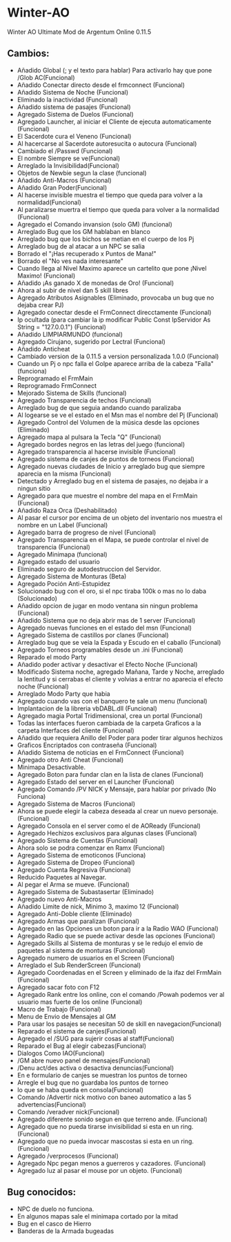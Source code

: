 # Winter-AO
Winter AO Ultimate Mod de Argentum Online 0.11.5

## Cambios:

- Añadido Global (; y el texto para hablar) Para activarlo hay que pone /Glob AC(Funcional)
- Añadido Conectar directo desde el frmconnect (Funcional)
- Añadido Sistema de Noche (Funcional)
- Eliminado la inactividad (Funcional)
- Añadido sistema de pasajes (Funcional)
- Agregado Sistema de Duelos (Funcional)
- Agregado Launcher, al iniciar el Cliente de ejecuta automaticamente (Funcional)
- El Sacerdote cura el Veneno (Funcional)
- Al hacercarse al Sacerdote autoresucita o autocura (Funcional)
- Cambiado el /Passwd (Funcional)
- El nombre Siempre se ve(Funcional)
- Arreglado la Invisibilidad(Funcional)
- Objetos de Newbie segun la clase (funcional)
- Añadido Anti-Macros (Funcional)
- Añadido Gran Poder(Funcional)
- Al hacerse invisible muestra el tiempo que queda para volver a la normalidad(Funcional)
- Al paralizarse muertra el tiempo que queda para volver a la normalidad (Funcional)
- Agregado el Comando invansion (solo GM) (funcional)
- Arreglado Bug que los GM hablaban en blanco
- Arreglado bug que los bichos se metian en el cuerpo de los Pj
- Arreglado bug de al atacar a un NPC se salia
- Borrado el "¡Has recuperado x Puntos de Mana!"
- Borrado el "No ves nada interesante"
- Cuando llega al Nivel Maximo aparece un cartelito que pone ¡Nivel Maximo! (Funcional)
- Añadido ¡As ganado X de monedas de Oro! (Funcional)
- Ahora al subir de nivel dan 5 skill libres
- Agregado Atributos Asignables (Eliminado, provocaba un bug que no dejaba crear PJ)
- Agregado conectar desde el FrmConnect direcctamente (Funcional)
- Ip ocultada (para cambiar la ip modificar Public Const IpServidor As String = "127.0.0.1") (Funcional)
- Añadido LIMPIARMUNDO (funcional)
- Agregado Cirujano, sugerido por Lectral (Funcional)
- Añadido Anticheat
- Cambiado version de la 0.11.5 a version personalizada 1.0.0 (Funcional)
- Cuando un Pj o npc falla el Golpe aparece arriba de la cabeza "Falla" (funciona)
- Reprogramado el FrmMain
- Reprogramado FrmConnect
- Mejorado Sistema de Skills (funcional)
- Agregado Transparencia de techos (Funcional)
- Arreglado bug de que seguia andando cuando paralizaba
- Al logearse se ve el estado en el Msn mas el nombre del Pj (Funcional)
- Agregado Control del Volumen de la música desde las opciones (Eliminado)
- Agregado mapa al pulsara la Tecla "Q" (Funcional)
- Agregado bordes negros en las letras del juego (funcional)
- Agregado transparencia al hacerse invisible (Funcional)
- Agregado sistema de canjes de puntos de torneos (Funcional)
- Agregado nuevas ciudades de Inicio y arreglado bug que siempre aparecia en la misma (Funcional)
- Detectado y Arreglado bug en el sistema de pasajes, no dejaba ir a ningun sitio
- Agregado para que muestre el nombre del mapa en el FrmMain (Funcional)
- Añadido Raza Orca (Deshabilitado)
- Al pasar el cursor por encima de un objeto del inventario nos muestra el nombre en un Label (Funcional)
- Agregado barra de progreso de nivel (Funcional)
- Agregado Transparencia en el Mapa, se puede controlar el nivel de transparencia (Funcional)
- Agregado Minimapa (funcional)
- Agregado estado del usuario
- Eliminado seguro de autodestruccion del Servidor.
- Agregado Sistema de Monturas (Beta)
- Agregado Poción Anti-Estupidez
- Solucionado bug con el oro, si el npc tiraba 100k o mas no lo daba (Solucionado)
- Añadido opcion de jugar en modo ventana sin ningun problema (Funcional)
- Añadido Sistema que no deja abrir mas de 1 server (Funcional)
- Agregado nuevas funciones en el estado del msn (Funcional)
- Agregado Sistema de castillos por clanes (Funcional)
- Arreglado bug que se veia la Espada y Escudo en el caballo (Funcional)
- Agregado Torneos programables desde un .ini (Funcional)
- Reparado el modo Party
- Añadido poder activar y desactivar el Efecto Noche (Funcional)
- Modificado Sistema noche, agregado Mañana, Tarde y Noche, arreglado la lentitud y si cerrabas el cliente y volvias a entrar no aparecia el efecto noche (Funcional)
- Arreglado Modo Party que habia
- Agregado cuando vas con el banquero te sale un menu (funcional)
- Implantacion de la libreria vbDABL.dll (Funcional)
- Agregado magia Portal Tridimensional, crea un portal (Funcional)
- Todas las interfaces fueron cambiada de la carpeta Graficos a la carpeta Interfaces del cliente (Funcional)
- Añadido que requiera Anillo del Poder para poder tirar algunos hechizos
- Graficos Encriptados con contraseña (Funcional)
- Añadido Sistema de noticias en el FrmConnect (Funcional)
- Agregado otro Anti Cheat (Funcional)
- Minimapa Desactivable.
- Agregado Boton para fundar clan en la lista de clanes (Funcional)
- Agregado Estado del server en el Launcher (Funcional)
- Agregado Comando /PV NICK y Mensaje, para hablar por privado (No Funciona)
- Agregado Sistema de Macros (Funcional)
- Ahora se puede elegir la cabeza deseada al crear un nuevo personaje. (Funcional)
- Agregado Consola en el server como el de AOReady (Funcional)
- Agregado Hechizos exclusivos para algunas clases (Funcional)
- Agregado Sistema de Cuentas (Funcional)
- Ahora solo se podra comenzar en Ramx (Funcional)
- Agregado Sistema de emoticonos (Funciona)
- Agregado Sistema de Dropeo (Funcional)
- Agregado Cuenta Regresiva (Funcional)
- Reducido Paquetes al Navegar.
- Al pegar el Arma se mueve. (Funcional)
- Agregado Sistema de Subastasertar (Eliminado)
- Agregado nuevo Anti-Macros
- Añadido Limite de nick, Minimo 3, maximo 12 (Funcional)
- Agregado Anti-Doble cliente (Eliminado)
- Agregado Armas que paralizan (Funcional)
- Agregado en las Opciones un boton para ir a la Radio WAO (Funcional)
- Agregado Radio que se puede activar desde las opciones (Funcional)
- Agregado Skills al Sistema de monturas y se le redujo el envio de paquetes al sistema de monturas (Funcional)
- Agregado numero de usuarios en el Screen (Funcional)
- Arreglado el Sub RenderScreen (Funcional)
- Agregado Coordenadas en el Screen y eliminado de la ifaz del FrmMain (Funcional)
- Agregado sacar foto con F12
- Agregado Rank entre los online, con el comando /Powah podemos ver al usuario mas fuerte de los online (Funcional)
- Macro de Trabajo (Funcional)
- Menu de Envio de Mensajes al GM
- Para usar los pasajes se necesitan 50 de skill en navegacion(Funcional)
- Reparado el sistema de canjes(Funcional)
- Agregado el /SUG para sujerir cosas al staff(Funcional)
- Reparado el Bug al elegir cabezas(Funcional)
- Dialogos Como IAO(Funcional)
- /GM abre nuevo panel de mensajes(Funcional)
- /Denu act/des activa o desactiva denuncias(Funcional)
- En e formulario de canjes se muestran los puntos de torneo
- Arregle el bug que no guardaba los puntos de torneo
- lo que se haba queda en consola(Funcional)
- Comando /Advertir nick motivo con baneo automatico a las 5 advertencias(Funcional)
- Comando /veradver nick(Funcional)
- Agregado diferente sonido segun en que terreno ande. (Funcional)
- Agregado que no pueda tirarse invisibilidad si esta en un ring. (Funcional)
- Agregado que no pueda invocar mascostas si esta en un ring. (Funcional)
- Agregado /verprocesos (Funcional)
- Agregado Npc pegan menos a guerreros y cazadores. (Funcional)
- Agregado luz al pasar el mouse por un objeto. (Funcional)

## Bug conocidos:

- NPC de duelo no funciona.
- En algunos mapas sale el minimapa cortado por la mitad
- Bug en el casco de Hierro
- Banderas de la Armada bugeadas
